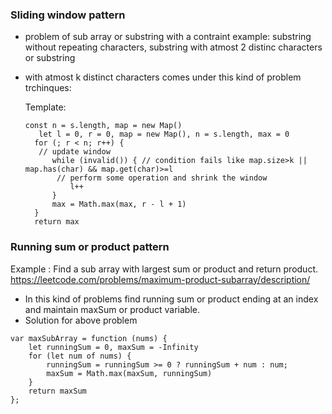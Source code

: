 ### Sliding window pattern
- problem of sub array or substring with a contraint example: substring without repeating characters, substring with atmost 2 distinc characters or substring
- with atmost k distinct characters comes under this kind of problem trchinques:
  
  Template: 

  ```
  const n = s.length, map = new Map()
     let l = 0, r = 0, map = new Map(), n = s.length, max = 0
    for (; r < n; r++) {
     // update window
        while (invalid()) { // condition fails like map.size>k || map.has(char) && map.get(char)>=l 
         // perform some operation and shrink the window
            l++
        }
        max = Math.max(max, r - l + 1)
    }
    return max

  ```
### Running sum or product pattern
Example : Find a sub array with largest sum or product and return product.
https://leetcode.com/problems/maximum-product-subarray/description/
- In this kind of problems find running sum or product ending at an index and maintain maxSum or product variable.
- Solution for above problem
  
```
var maxSubArray = function (nums) {
    let runningSum = 0, maxSum = -Infinity
    for (let num of nums) {
        runningSum = runningSum >= 0 ? runningSum + num : num;
        maxSum = Math.max(maxSum, runningSum)
    }
    return maxSum
};
```

